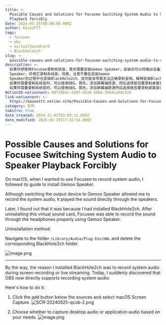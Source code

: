 ```yaml
---
title: >-
  Possible Causes and Solutions for Focusee Switching System Audio to Speaker
  Playback forcibly
date: 2024-05-25T00:00:00.000Z
author: KazooTTT
tags:
  - focusee
  - obs
  - VirtualSoundCard
  - BlackHole2ch
slug: >-
  possible-causes-and-solutions-for-focusee-switching-system-audio-to-speaker-playback-forcibly-en
description: >-
  如果你想使用Focusee录制系统音，首先需要安装Gemoo Speaker，安装后可以将输出设备更改为Gemoo
  Speaker，并用它录制系统音。但是，注意不要在安装Gemoo
  Speaker的过程中也安装BlackHole2ch，这可能会导致无法正确录制音频。解释安装BlackHole2ch的方法是删除与其相关的文件夹。
  如果你需要录制系统音时，可以使用OBS。首先，添加屏幕捕获源，然后选择是否要录制桌面音或应用音。
  如果你需要录制系统音时，可以使用OBS。首先，添加屏幕捕获源然后选择是否要录制桌面音或应用音。
NotionID-notionnext: 80f19b4c-d207-45a0-bbbb-39641a9dc330
link-notionnext: >-
  https://kazoottt.notion.site/Possible-Causes-and-Solutions-for-Focusee-Switching-System-Audio-to-Speaker-Playback-forcibly-80f19b4cd20745a0bbbb39641a9dc330
category: 软件
toAstro: true
date_created: 2024-12-02T03:03:21.000Z
date_modified: 2025-02-19T17:22:54.000Z
---
```


# Possible Causes and Solutions for Focusee Switching System Audio to Speaker Playback Forcibly

On macOS, when I wanted to use Focusee to record system audio, I followed its guide to install Gemoo Speaker.

Although switching the output device to Gemoo Speaker allowed me to record the system audio, it played the sound directly through the speakers.

Later, I found out that it was because I had installed BlackHole2ch. After uninstalling this virtual sound card, Focusee was able to record the sound through the headphones properly using Gemoo Speaker.

Uninstallation method:

Navigate to the folder `/Library/Audio/Plug-Ins/HAL` and delete the corresponding BlackHole2ch folder.

![image.png](<https://pictures.kazoottt.top/2024/05/20240525-26e60249b527dc5dc46c78eb123769bf.png>)

---

By the way, the reason I installed BlackHole2ch was to record system audio during screen recording or live streaming. Today, I suddenly discovered that OBS now directly supports recording system audio.

Here's how to do it:

1. Click the add button below the sources and select macOS Screen Capture.
   ![SCR-20240525-qcob-2.png](<https://pictures.kazoottt.top/2024/05/20240525-862b985a72997075bf72d8dd84efa46c.png>)

2. Choose whether to capture desktop audio or application audio based on your needs.
   ![image.png](<https://pictures.kazoottt.top/2024/05/20240525-b1ea5d3a03406f26588601ed66067a05.png>)
